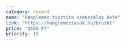```yaml
---
category: record
name: "Hanglemez tisztító szénszálas kefe"
link: "https://hanglemeztasak.hu/brush1"
price: "3500 Ft"
priority: 10
---
```

